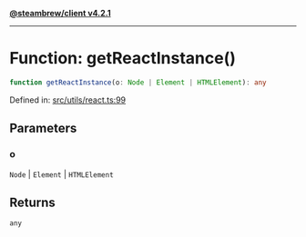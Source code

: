[**@steambrew/client v4.2.1**](../README.md)

***

# Function: getReactInstance()

```ts
function getReactInstance(o: Node | Element | HTMLElement): any
```

Defined in: [src/utils/react.ts:99](https://github.com/SteamClientHomebrew/SDK/blob/main/typescript-packages/client/src/utils/react.ts#L99)

## Parameters

### o

`Node` | `Element` | `HTMLElement`

## Returns

`any`
